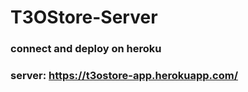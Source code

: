 # T3OStore-Server
### connect and deploy on heroku 
### server: https://t3ostore-app.herokuapp.com/
